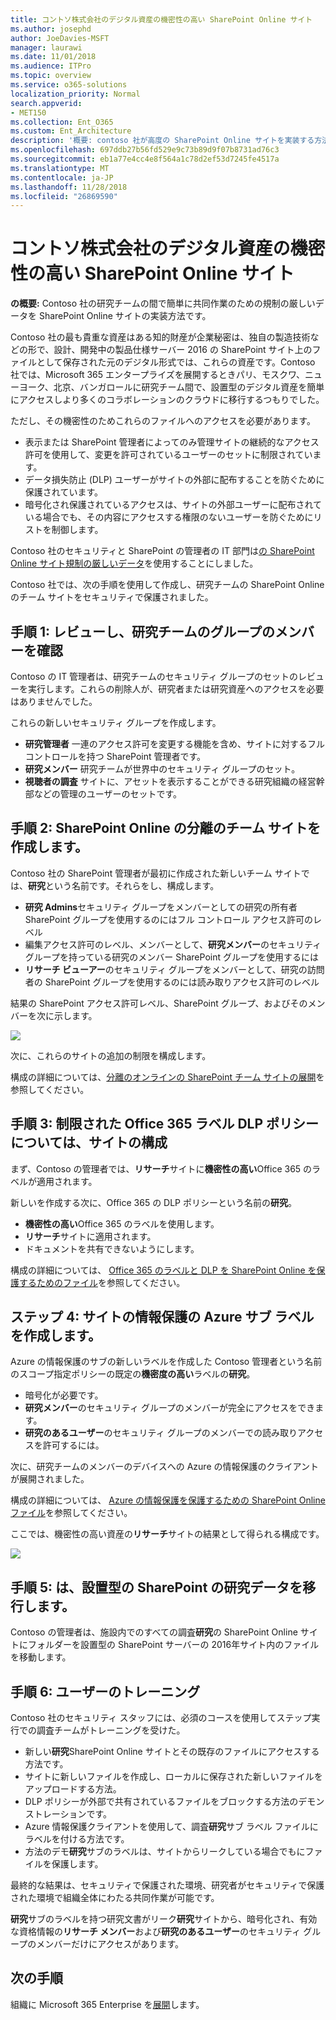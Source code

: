 ```yaml
---
title: コントソ株式会社のデジタル資産の機密性の高い SharePoint Online サイト
ms.author: josephd
author: JoeDavies-MSFT
manager: laurawi
ms.date: 11/01/2018
ms.audience: ITPro
ms.topic: overview
ms.service: o365-solutions
localization_priority: Normal
search.appverid:
- MET150
ms.collection: Ent_O365
ms.custom: Ent_Architecture
description: '概要: contoso 社が高度の SharePoint Online サイトを実装する方法の研究の間で簡単に共同作業のための規制対象のデータがチームです。'
ms.openlocfilehash: 697ddb27b56fd529e9c73b89d9f07b8731ad76c3
ms.sourcegitcommit: eb1a77e4cc4e8f564a1c78d2ef53d7245fe4517a
ms.translationtype: MT
ms.contentlocale: ja-JP
ms.lasthandoff: 11/28/2018
ms.locfileid: "26869590"
---
```

# <a name="sharepoint-online-site-for-highly-confidential-digital-assets-of-the-contoso-corporation"></a>コントソ株式会社のデジタル資産の機密性の高い SharePoint Online サイト

 **の概要:** Contoso 社の研究チームの間で簡単に共同作業のための規制の厳しいデータを SharePoint Online サイトの実装方法です。
  
Contoso 社の最も貴重な資産はある知的財産が企業秘密は、独自の製造技術などの形で、設計、開発中の製品仕様サーバー 2016 の SharePoint サイト上のファイルとして保存された元のデジタル形式では、これらの資産です。Contoso 社では、Microsoft 365 エンタープライズを展開するときパリ、モスクワ、ニューヨーク、北京、バンガロールに研究チーム間で、設置型のデジタル資産を簡単にアクセスしより多くのコラボレーションのクラウドに移行するつもりでした。 
  
ただし、その機密性のためこれらのファイルへのアクセスを必要があります。

- 表示または SharePoint 管理者によってのみ管理サイトの継続的なアクセス許可を使用して、変更を許可されているユーザーのセットに制限されています。 
- データ損失防止 (DLP) ユーザーがサイトの外部に配布することを防ぐために保護されています。
- 暗号化され保護されているアクセスは、サイトの外部ユーザーに配布されている場合でも、その内容にアクセスする権限のないユーザーを防ぐためにリストを制御します。

Contoso 社のセキュリティと SharePoint の管理者の IT 部門は[の SharePoint Online サイト規制の厳しいデータ](teams-sharepoint-online-sites-highly-regulated-data.md)を使用することにしました。
  
Contoso 社では、次の手順を使用して作成し、研究チームの SharePoint Online のチーム サイトをセキュリティで保護されました。

## <a name="step-1-reviewed-and-verified-the-members-of-research-team-groups"></a>手順 1: レビューし、研究チームのグループのメンバーを確認

Contoso の IT 管理者は、研究チームのセキュリティ グループのセットのレビューを実行します。これらの削除人が、研究者または研究資産へのアクセスを必要はありませんでした。 

これらの新しいセキュリティ グループを作成します。

- **研究管理者** 一連のアクセス許可を変更する機能を含め、サイトに対するフル コントロールを持つ SharePoint 管理者です。
- **研究メンバー** 研究チームが世界中のセキュリティ グループのセット。
- **視聴者の調査** サイトに、アセットを表示することができる研究組織の経営幹部などの管理のユーザーのセットです。

## <a name="step-2-created-an-isolated-sharepoint-online-team-site"></a>手順 2: SharePoint Online の分離のチーム サイトを作成します。 

Contoso 社の SharePoint 管理者が最初に作成された新しいチーム サイトでは、**研究**という名前です。それらをし、構成します。

- **研究 Admins**セキュリティ グループをメンバーとしての研究の所有者 SharePoint グループを使用するのにはフル コントロール アクセス許可のレベル
- 編集アクセス許可のレベル、メンバーとして、**研究メンバー**のセキュリティ グループを持っている研究のメンバー SharePoint グループを使用するには
- **リサーチ ビューアー**のセキュリティ グループをメンバーとして、研究の訪問者の SharePoint グループを使用するのには読み取りアクセス許可のレベル

結果の SharePoint アクセス許可レベル、SharePoint グループ、およびそのメンバーを次に示します。

![](./media/contoso-sharepoint-online-site-for-highly-confidential-assets/spo-permissions.png)

次に、これらのサイトの追加の制限を構成します。

構成の詳細については、[分離のオンラインの SharePoint チーム サイトの展開](https://docs.microsoft.com/office365/enterprise/deploy-an-isolated-sharepoint-online-team-site)を参照してください。

## <a name="step-3-configured-the-site-for-a-restrictive-office-365-label-dlp-policy"></a>手順 3: 制限された Office 365 ラベル DLP ポリシーについては、サイトの構成

まず、Contoso の管理者では、**リサーチ**サイトに**機密性の高い**Office 365 のラベルが適用されます。

新しいを作成する次に、Office 365 の DLP ポリシーという名前の**研究**。

- **機密性の高い**Office 365 のラベルを使用します。 
- **リサーチ**サイトに適用されます。
- ドキュメントを共有できないようにします。

構成の詳細については、 [Office 365 のラベルと DLP を SharePoint Online を保護するためのファイル](https://docs.microsoft.com/office365/enterprise/protect-sharepoint-online-files-with-office-365-labels-and-dlp)を参照してください。

## <a name="step-4-created-an-azure-information-protection-sub-label-for-the-site"></a>ステップ 4: サイトの情報保護の Azure サブ ラベルを作成します。

Azure の情報保護のサブの新しいラベルを作成した Contoso 管理者という名前のスコープ指定ポリシーの既定の**機密度の高い**ラベルの**研究**。

- 暗号化が必要です。
- **研究メンバー**のセキュリティ グループのメンバーが完全にアクセスをできます。
- **研究のあるユーザー**のセキュリティ グループのメンバーでの読み取りアクセスを許可するには。

次に、研究チームのメンバーのデバイスへの Azure の情報保護のクライアントが展開されました。

構成の詳細については、 [Azure の情報保護を保護するための SharePoint Online ファイル](https://docs.microsoft.com/office365/enterprise/protect-sharepoint-online-files-with-azure-information-protection)を参照してください。 

ここでは、機密性の高い資産の**リサーチ**サイトの結果として得られる構成です。

![](./media/contoso-sharepoint-online-site-for-highly-confidential-assets/final-config.png)

## <a name="step-5-migrated-the-on-premises-sharepoint-research-data"></a>手順 5: は、設置型の SharePoint の研究データを移行します。

Contoso の管理者は、施設内でのすべての調査**研究**の SharePoint Online サイトにフォルダーを設置型の SharePoint サーバーの 2016年サイト内のファイルを移動します。

## <a name="step-6-trained-their-users"></a>手順 6: ユーザーのトレーニング 

Contoso 社のセキュリティ スタッフには、必須のコースを使用してステップ実行での調査チームがトレーニングを受けた。

- 新しい**研究**SharePoint Online サイトとその既存のファイルにアクセスする方法です。
- サイトに新しいファイルを作成し、ローカルに保存された新しいファイルをアップロードする方法。
- DLP ポリシーが外部で共有されているファイルをブロックする方法のデモンストレーションです。
- Azure 情報保護クライアントを使用して、調査**研究**サブ ラベル ファイルにラベルを付ける方法です。
- 方法のデモ**研究**サブのラベルは、サイトからリークしている場合でもにファイルを保護します。

最終的な結果は、セキュリティで保護された環境、研究者がセキュリティで保護された環境で組織全体にわたる共同作業が可能です。 

**研究**サブのラベルを持つ研究文書がリーク**研究**サイトから、暗号化され、有効な資格情報の**リサーチ メンバー**および**研究のあるユーザー**のセキュリティ グループのメンバーだけにアクセスがあります。

## <a name="next-step"></a>次の手順

組織に Microsoft 365 Enterprise を[展開](deploy-microsoft-365-enterprise.md)します。

